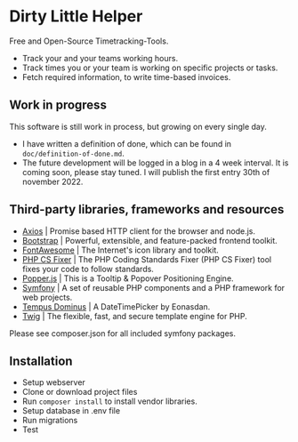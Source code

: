 # Dirty Little Helper

Free and Open-Source Timetracking-Tools.

* Track your and your teams working hours.
* Track times you or your team is working on specific projects or tasks.
* Fetch required information, to write time-based invoices.

## Work in progress

This software is still work in process, but growing on every single day.

* I have written a definition of done, which can be found in ```doc/definition-of-done.md```.
* The future development will be logged in a blog in a 4 week interval. It is coming soon, please stay tuned. I will publish the first entry 30th of november 2022. 

## Third-party libraries, frameworks and resources

* [Axios](https://github.com/axios/axios) | Promise based HTTP client for the browser and node.js.
* [Bootstrap](https://getbootstrap.com/) | Powerful, extensible, and feature-packed frontend toolkit.
* [FontAwesome](https://fontawesome.com/) | The Internet's icon library and toolkit.
* [PHP CS Fixer](https://github.com/PHP-CS-Fixer/PHP-CS-Fixer) | The PHP Coding Standards Fixer (PHP CS Fixer) tool fixes your code to follow standards.
* [Popper.js](https://popper.js.org/) | This is a Tooltip & Popover Positioning Engine.
* [Symfony](https://symfony.com/) | A set of reusable PHP components and a PHP framework for web projects.
* [Tempus Dominus](https://getdatepicker.com/) | A DateTimePicker by Eonasdan.
* [Twig](https://twig.symfony.com/) |  The flexible, fast, and secure template engine for PHP.

Please see composer.json for all included symfony packages.

## Installation

* Setup webserver
* Clone or download project files
* Run ```composer install``` to install vendor libraries.
* Setup database in .env file
* Run migrations
* Test
